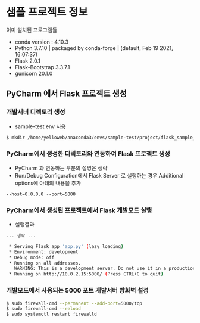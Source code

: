 # 샘플 프로젝트 정보
이미 설치된 프로그램들
* conda version : 4.10.3
* Python 3.7.10 | packaged by conda-forge | (default, Feb 19 2021, 16:07:37)
* Flask 2.0.1
* Flask-Bootstrap 3.3.7.1
* gunicorn 20.1.0

## PyCharm 에서 Flask 프로젝트 생성
### 개발서버 디렉토리 생성
* sample-test env 사용
```bash
$ mkdir /home/yelloweb/anaconda3/envs/sample-test/project/flask_sample_test
```

### PyCharm에서 생성한 디릭토리와 연동하여 Flask 프로젝트 생성
* PyCharm 과 연동하는 부분의 설명은 생략
* Run/Debug Configuration에서 Flask Server 로 실행하는 경우 Additional options에 아래의 내용을 추가
```text
--host=0.0.0.0 --port=5000
```

### PyCharm에서 생성된 프로젝트에서 Flask 개발모드 실행
* 실행결과
```bash
... 생략 ...

 * Serving Flask app 'app.py' (lazy loading)
 * Environment: development
 * Debug mode: off
 * Running on all addresses.
   WARNING: This is a development server. Do not use it in a production deployment.
 * Running on http://10.0.2.15:5000/ (Press CTRL+C to quit)
```

### 개발모드에서 사용되는 5000 포트 개발서버 방화벽 설정
```bash
$ sudo firewall-cmd --permanent --add-port=5000/tcp
$ sudo firewall-cmd --reload
$ sudo systemctl restart firewalld
```

